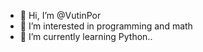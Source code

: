 - 👋 Hi, I’m @VutinPor
- 👀 I’m interested in programming and math
- 🌱 I’m currently learning Python..

<!---
VutinPor/VutinPor is a ✨ special ✨ repository because its `README.md` (this file) appears on your GitHub profile.
You can click the Preview link to take a look at your changes.
--->
